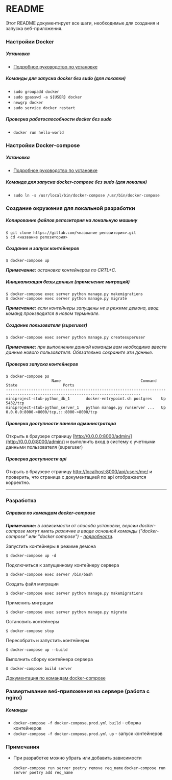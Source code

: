 README
=====================

Этот README документирует все шаги, необходимые для создания и запуска веб-приложения.


### Настройки Docker

##### Установка

* [Подробное руководство по установке](https://docs.docker.com/engine/install/ubuntu/)

##### Команды для запуска docker без sudo (для локалки)

* `sudo groupadd docker`
* `sudo gpasswd -a ${USER} docker`
* `newgrp docker`
* `sudo service docker restart`

##### Проверка работоспособности docker без sudo

* `docker run hello-world`

### Настройки Docker-compose

##### Установка

* [Подробное руководство по установке](https://docs.docker.com/compose/install/)

##### Команда для запуска docker-compose без sudo (для локалки)

* `sudo ln -s /usr/local/bin/docker-compose /usr/bin/docker-compose`

### Создание окружения для локальной разработки

##### Копирование файлов репозитория на локальную машину

```
$ git clone https://gitlab.com/<название репозитория>.git
$ cd <название репозитория>
```

##### Создание и запуск контейнеров

```
$ docker-compose up 
```
_**Примечание:** остановка контейнеров по CRTL+C._

##### Инициализация базы данных (применение миграций)
```
$ docker-compose exec server python manage.py makemigrations
$ docker-compose exec server python manage.py migrate
```
_**Примечание:** если контейнеры запущены не в режиме демона, ввод команд производится в новом терминале._

##### Создание пользователя (superuser)
```
$ docker-compose exec server python manage.py createsuperuser
```
_**Примечание:** при выполнении данной команды вам необходимо ввести данные нового пользователя. Обязательно сохраните эти данные._

##### Проверка запуска контейнеров

```
$ docker-compose ps
                    Name                                   Command               State                    Ports                  
---------------------------------------------------------------------------------------------------------------------------------
miniproject-stub-python_db_1       docker-entrypoint.sh postgres    Up      5432/tcp                                
miniproject-stub-python_server_1   python manage.py runserver ...   Up      0.0.0.0:8000->8000/tcp,:::8000->8000/tcp

```

##### Проверка доступности панели администратора

Открыть в браузере страницу [http://0.0.0.0:8000/admin/](http://0.0.0.0:8000/admin/) и выполнить вход в систему с учетными данными пользователя (superuser)

##### Проверка доступности api

Открыть в браузере страницу [http://localhost:8000/api/users/me/](http://localhost:8000/api/users/me/) и проверить, что страница с документацией по api отображается корректно.

---------------------

### Разработка

##### Справка по командам docker-compose

_**Примечание:** в зависимости от способа установки, версии docker-compose могут иметь различие в вводе основной команды ("docker-compose" или "docker compose") - [подробности](https://docs.docker.com/compose/#compose-v2-and-the-new-docker-compose-command)._ 

Запустить контейнеры в режиме демона
```
$ docker-compose up -d
```
Подключиться к запущенному контейнеру сервера
```
$ docker-compose exec server /bin/bash
```
Создать файл миграции
```
$ docker-compose exec server python manage.py makemigrations
```
Применить миграции
```
$ docker-compose exec server python manage.py migrate
```
Остановить контейнеры
```
$ docker-compose stop
```
Пересобрать и запустить контейнеры
```
$ docker-compose up --build
```
Выполнить сборку контейнера сервера
```
$ docker-compose build server
```
[Документация по командам docker-compose](https://docs.docker.com/engine/reference/commandline/compose/)

### Развертывание веб-приложения на сервере (работа с nginx)

##### Команды

* `docker-compose -f docker-compose.prod.yml build` - сборка контейнеров 
* `docker-compose -f docker-compose.prod.yml up` - запуск контейнеров 

### Примечания

* При разработке можно убрать или добавить зависимости
    
    `docker-compose run server poetry remove req_name`
    `docker-compose run server poetry add req_name`
